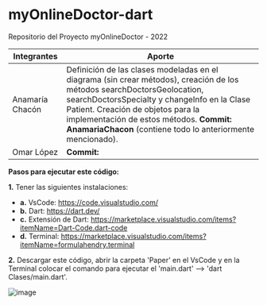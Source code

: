 # myOnlineDoctor-dart
Repositorio del Proyecto myOnlineDoctor - 2022

| Integrantes | Aporte |
| --- | --- |
| Anamaría Chacón | Definición de las clases modeladas en el diagrama (sin crear métodos), creación de los métodos searchDoctorsGeolocation, searchDoctorsSpecialty y changeInfo en la Clase Patient. Creación de objetos para la implementación de estos métodos. **Commit: AnamariaChacon** (contiene todo lo anteriormente mencionado).|
| Omar López | **Commit:** |


**Pasos para ejecutar este código:**

**1.** Tener las siguientes instalaciones:
- **a.** VsCode: https://code.visualstudio.com/
- **b.** Dart: https://dart.dev/
- **c.** Extensión de Dart: https://marketplace.visualstudio.com/items?itemName=Dart-Code.dart-code
- **d.** Terminal: https://marketplace.visualstudio.com/items?itemName=formulahendry.terminal

**2.** Descargar este código, abrir la carpeta 'Paper' en el VsCode y en la Terminal colocar el comando para ejecutar el 'main.dart' --> 'dart Clases/main.dart'.

![image](https://user-images.githubusercontent.com/50221238/168647616-a8a01f69-2d60-4abd-be2e-2fdec5b30fb9.png)
